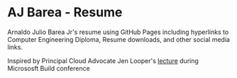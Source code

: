 # AJ Barea - Resume

Arnaldo Julio Barea Jr's resume using GitHub Pages including hyperlinks to Computer Engineering Diploma, Resume downloads, and other social media links.

Inspired by Principal Cloud Advocate Jen Looper's [lecture](https://mybuild.microsoft.com/en-US/sessions/6129f573-d126-480c-8d3b-16a9c71c9bae?source=sessions) during Micrososft Build conference
